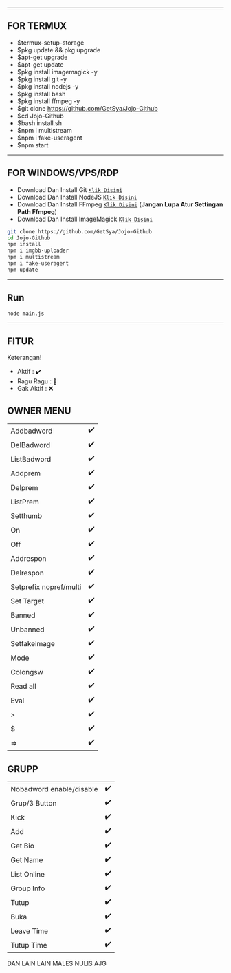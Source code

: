 ---------
## FOR TERMUX
- $termux-setup-storage
- $pkg update && pkg upgrade
- $apt-get upgrade
- $apt-get update
- $pkg install imagemagick -y
- $pkg install git -y
- $pkg install nodejs -y
- $pkg install bash
- $pkg install ffmpeg -y
- $git clone https://github.com/GetSya/Jojo-Github
- $cd Jojo-Github
- $bash install.sh
- $npm i multistream
- $npm i fake-useragent
- $npm start

---------

## FOR WINDOWS/VPS/RDP

* Download Dan Install Git [`Klik Disini`](https://git-scm.com/downloads)
* Download Dan Install NodeJS [`Klik Disini`](https://nodejs.org/en/download)
* Download Dan Install FFmpeg [`Klik Disini`](https://ffmpeg.org/download.html) (**Jangan Lupa Atur Settingan Path Ffmpeg**)
* Download Dan Install ImageMagick [`Klik Disini`](https://imagemagick.org/script/download.php)

```bash
git clone https://github.com/GetSya/Jojo-Github
cd Jojo-Github
npm install
npm i imgbb-uploader
npm i multistream
npm i fake-useragent
npm update
```

---------

## Run

```node main.js```

---------

## FITUR
Keterangan!
- Aktif : ✔️
- Ragu Ragu : 🏃
- Gak Aktif : ❌
## OWNER MENU
| | |
| :--- | :--- |
| Addbadword | ✔️ |
| DelBadword | ✔️ |
| ListBadword | ✔️ |
| Addprem | ✔️ |
| Delprem | ✔️ |
| ListPrem | ✔️ |
| Setthumb | ✔️ |
| On | ✔️ |
| Off | ✔️ |
| Addrespon | ✔️ |
| Delrespon | ✔️ |
| Setprefix nopref/multi | ✔️ |
| Set Target | ✔️ |
| Banned | ✔️ |
| Unbanned | ✔️ |
| Setfakeimage | ✔️ |
| Mode | ✔️ |
| Colongsw | ✔️ |
| Read all | ✔️ |
| Eval | ✔️ |
| > | ✔️ |
| $ | ✔️ |
| => | ✔️ |
## GRUPP
| | |
| :--- | :--- |
| Nobadword enable/disable | ✔️ |
| Grup/3 Button | ✔️ |
| Kick | ✔️ |
| Add | ✔️ |
| Get Bio | ✔️ |
| Get Name | ✔️ |
| List Online | ✔️ |
| Group Info | ✔️ |
| Tutup | ✔️ |
| Buka | ✔️ |
| Leave Time | ✔️ |
| Tutup Time | ✔️ |

DAN LAIN LAIN MALES NULIS AJG
